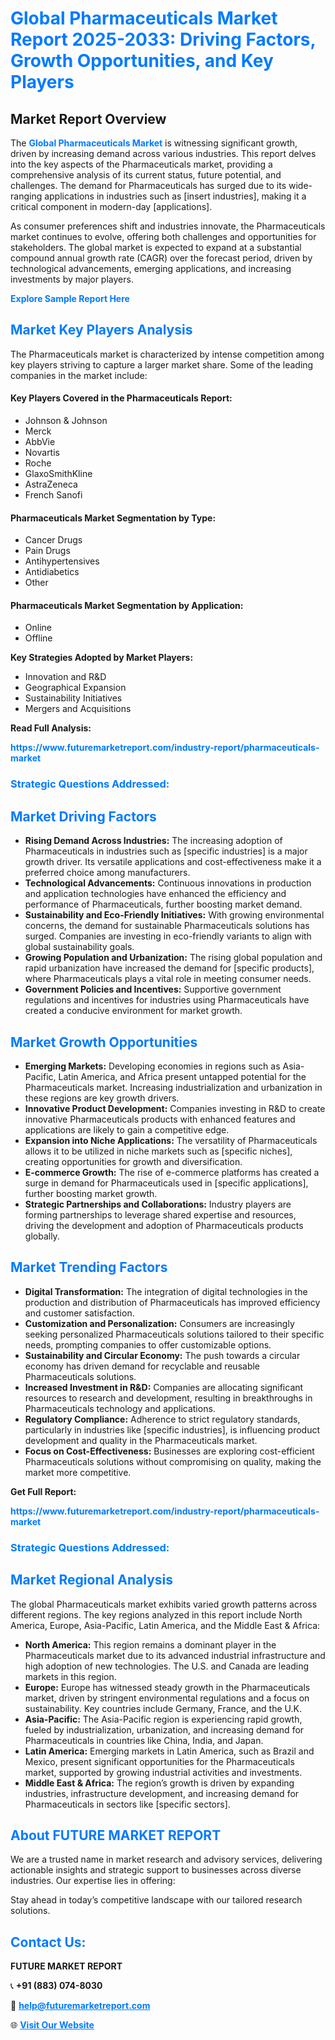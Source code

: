 <h1 style="color: #007BFF;">Global Pharmaceuticals Market Report 2025-2033: Driving Factors, Growth Opportunities, and Key Players</h1>

<section id="overview">
<h2>Market Report Overview</h2>
<p>The <a href="https://www.futuremarketreport.com/industry-report/pharmaceuticals-market" style="color: #007BFF; text-decoration: none;"><strong>Global Pharmaceuticals Market</strong></a> is witnessing significant growth, driven by increasing demand across various industries. This report delves into the key aspects of the Pharmaceuticals market, providing a comprehensive analysis of its current status, future potential, and challenges. The demand for Pharmaceuticals has surged due to its wide-ranging applications in industries such as [insert industries], making it a critical component in modern-day [applications].</p>
<p>As consumer preferences shift and industries innovate, the Pharmaceuticals market continues to evolve, offering both challenges and opportunities for stakeholders. The global market is expected to expand at a substantial compound annual growth rate (CAGR) over the forecast period, driven by technological advancements, emerging applications, and increasing investments by major players.</p>
</section>

<section id="overview">
<p><a href="https://www.futuremarketreport.com/request-sample/reportId=107672" style="color: #007BFF; text-decoration: none;"><strong>Explore Sample Report Here</strong></a></p>
</section>

<section id="key-players">
<h2 style="color: #007BFF;">Market Key Players Analysis</h2>
<p>The Pharmaceuticals market is characterized by intense competition among key players striving to capture a larger market share. Some of the leading companies in the market include:</p>
<h4>Key Players Covered in the Pharmaceuticals Report:</h4>
<ul><li>Johnson &amp; Johnson</li><li>Merck</li><li>AbbVie</li><li>Novartis</li><li>Roche</li><li>GlaxoSmithKline</li><li>AstraZeneca</li><li>French Sanofi</li></ul>
<h4>Pharmaceuticals Market Segmentation by Type:</h4>
<ul><li>Cancer Drugs</li><li>Pain Drugs</li><li>Antihypertensives</li><li>Antidiabetics</li><li>Other</li></ul>

<h4>Pharmaceuticals Market Segmentation by Application:</h4>
<ul><li>Online</li><li>Offline</li></ul>
<p><strong>Key Strategies Adopted by Market Players:</strong></p>
<ul>
<li>Innovation and R&D</li>
<li>Geographical Expansion</li>
<li>Sustainability Initiatives</li>
<li>Mergers and Acquisitions</li>
</ul>
</section>

<section>
<p><strong>Read Full Analysis: </strong></p><a href="https://www.futuremarketreport.com/industry-report/pharmaceuticals-market" style="color: #007BFF; text-decoration: none;"><strong>https://www.futuremarketreport.com/industry-report/pharmaceuticals-market</strong></a>
<h3 style="color: #007BFF;">Strategic Questions Addressed:</h3>
</section>

<section id="driving-factors">
<h2 style="color: #007BFF;">Market Driving Factors</h2>
<ul>
<li><strong>Rising Demand Across Industries:</strong> The increasing adoption of Pharmaceuticals in industries such as [specific industries] is a major growth driver. Its versatile applications and cost-effectiveness make it a preferred choice among manufacturers.</li>
<li><strong>Technological Advancements:</strong> Continuous innovations in production and application technologies have enhanced the efficiency and performance of Pharmaceuticals, further boosting market demand.</li>
<li><strong>Sustainability and Eco-Friendly Initiatives:</strong> With growing environmental concerns, the demand for sustainable Pharmaceuticals solutions has surged. Companies are investing in eco-friendly variants to align with global sustainability goals.</li>
<li><strong>Growing Population and Urbanization:</strong> The rising global population and rapid urbanization have increased the demand for [specific products], where Pharmaceuticals plays a vital role in meeting consumer needs.</li>
<li><strong>Government Policies and Incentives:</strong> Supportive government regulations and incentives for industries using Pharmaceuticals have created a conducive environment for market growth.</li>
</ul>
</section>

<section id="growth-opportunities">
<h2 style="color: #007BFF;">Market Growth Opportunities</h2>
<ul>
<li><strong>Emerging Markets:</strong> Developing economies in regions such as Asia-Pacific, Latin America, and Africa present untapped potential for the Pharmaceuticals market. Increasing industrialization and urbanization in these regions are key growth drivers.</li>
<li><strong>Innovative Product Development:</strong> Companies investing in R&D to create innovative Pharmaceuticals products with enhanced features and applications are likely to gain a competitive edge.</li>
<li><strong>Expansion into Niche Applications:</strong> The versatility of Pharmaceuticals allows it to be utilized in niche markets such as [specific niches], creating opportunities for growth and diversification.</li>
<li><strong>E-commerce Growth:</strong> The rise of e-commerce platforms has created a surge in demand for Pharmaceuticals used in [specific applications], further boosting market growth.</li>
<li><strong>Strategic Partnerships and Collaborations:</strong> Industry players are forming partnerships to leverage shared expertise and resources, driving the development and adoption of Pharmaceuticals products globally.</li>
</ul>
</section>

<section id="trending-factors">
<h2 style="color: #007BFF;">Market Trending Factors</h2>
<ul>
<li><strong>Digital Transformation:</strong> The integration of digital technologies in the production and distribution of Pharmaceuticals has improved efficiency and customer satisfaction.</li>
<li><strong>Customization and Personalization:</strong> Consumers are increasingly seeking personalized Pharmaceuticals solutions tailored to their specific needs, prompting companies to offer customizable options.</li>
<li><strong>Sustainability and Circular Economy:</strong> The push towards a circular economy has driven demand for recyclable and reusable Pharmaceuticals solutions.</li>
<li><strong>Increased Investment in R&D:</strong> Companies are allocating significant resources to research and development, resulting in breakthroughs in Pharmaceuticals technology and applications.</li>
<li><strong>Regulatory Compliance:</strong> Adherence to strict regulatory standards, particularly in industries like [specific industries], is influencing product development and quality in the Pharmaceuticals market.</li>
<li><strong>Focus on Cost-Effectiveness:</strong> Businesses are exploring cost-efficient Pharmaceuticals solutions without compromising on quality, making the market more competitive.</li>
</ul>
</section>

<section>
<p><strong>Get Full Report: </strong></p><a href="https://www.futuremarketreport.com/industry-report/pharmaceuticals-market" style="color: #007BFF; text-decoration: none;"><strong>https://www.futuremarketreport.com/industry-report/pharmaceuticals-market</strong></a>
<h3 style="color: #007BFF;">Strategic Questions Addressed:</h3>
</section>


<section id="regional-analysis">
<h2 style="color: #007BFF;">Market Regional Analysis</h2>
<p>The global Pharmaceuticals market exhibits varied growth patterns across different regions. The key regions analyzed in this report include North America, Europe, Asia-Pacific, Latin America, and the Middle East & Africa:</p>
<ul>
<li><strong>North America:</strong> This region remains a dominant player in the Pharmaceuticals market due to its advanced industrial infrastructure and high adoption of new technologies. The U.S. and Canada are leading markets in this region.</li>
<li><strong>Europe:</strong> Europe has witnessed steady growth in the Pharmaceuticals market, driven by stringent environmental regulations and a focus on sustainability. Key countries include Germany, France, and the U.K.</li>
<li><strong>Asia-Pacific:</strong> The Asia-Pacific region is experiencing rapid growth, fueled by industrialization, urbanization, and increasing demand for Pharmaceuticals in countries like China, India, and Japan.</li>
<li><strong>Latin America:</strong> Emerging markets in Latin America, such as Brazil and Mexico, present significant opportunities for the Pharmaceuticals market, supported by growing industrial activities and investments.</li>
<li><strong>Middle East & Africa:</strong> The region’s growth is driven by expanding industries, infrastructure development, and increasing demand for Pharmaceuticals in sectors like [specific sectors].</li>
</ul>
</section>

<footer>
<h2 style="color: #007BFF;">About FUTURE MARKET REPORT</h2>
<p>We are a trusted name in market research and advisory services, delivering actionable insights and strategic support to businesses across diverse industries. Our expertise lies in offering:</p>

<p>Stay ahead in today’s competitive landscape with our tailored research solutions.</p>

<h2 style="color: #007BFF;">Contact Us:</h2>
<p><strong>FUTURE MARKET REPORT</strong></p>
<p>📞 <strong>+91 (883) 074-8030</strong></p>
<p>📧 <strong><a href="mailto:help@futuremarketreport.com" style="color: #007BFF;">help@futuremarketreport.com</a></strong></p>
<p>🌐 <strong><a href="https://www.futuremarketreport.com/" style="color: #007BFF;">Visit Our Website</a></strong></p>
</footer>